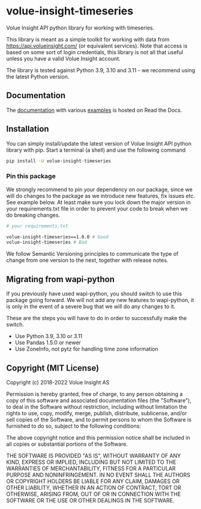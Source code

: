 # volue-insight-timeseries
Volue Insight API python library for working with timeseries.

This library is meant as a simple toolkit for working with data from
https://api.volueinsight.com/ (or equivalent services).  Note that access
is based on some sort of login credentials, this library is not all
that useful unless you have a valid Volue Insight account.

The library is tested against Python 3.9, 3.10 and 3.11 - we recommend using 
the latest Python version.


## Documentation

The 
[documentation](https://wattsight-wapi-python.readthedocs-hosted.com/en/latest/) 
with various 
[examples](https://wattsight-wapi-python.readthedocs-hosted.com/en/latest/examples.html)
is hosted on Read the Docs.

## Installation

You can simply install/update the latest version of Volue Insight API python
library with pip.
Start a terminal (a shell) and use the following command

```bash
pip install -U volue-insight-timeseries
```

### Pin this package
We strongly recommend to pin your dependency on our package, since we will do
changes to the package as we introduce new features, fix issues etc. See example
below. At least make sure you lock down the major version in your
requirements.txt file in order to prevent your code to break when we do
breaking changes.

```bash
# your requirements.txt

volue-insight-timeseries==1.0.0 # Good
volue-insight-timeseries # Bad
```

We follow Semantic Versioning principles to communicate the type of change
from one version to the next, together with release notes.

## Migrating from wapi-python
If you previously have used wapi-python, you should switch to use this package
going forward. We will not add any new features to wapi-python, it is only in 
the event of a severe bug that we will do any changes to it.

These are the steps you will have to do in order to successfully
make the switch. 

* Use Python 3.9, 3.10 or 3.11
* Use Pandas 1.5.0 or newer
* Use ZoneInfo, not pytz for handling time zone information


## Copyright (MIT License)

Copyright (c) 2018-2022 Volue Insight AS

Permission is hereby granted, free of charge, to any person obtaining a copy
of this software and associated documentation files (the "Software"), to deal
in the Software without restriction, including without limitation the rights
to use, copy, modify, merge, publish, distribute, sublicense, and/or sell
copies of the Software, and to permit persons to whom the Software is
furnished to do so, subject to the following conditions:

The above copyright notice and this permission notice shall be included in all
copies or substantial portions of the Software.

THE SOFTWARE IS PROVIDED "AS IS", WITHOUT WARRANTY OF ANY KIND, EXPRESS OR
IMPLIED, INCLUDING BUT NOT LIMITED TO THE WARRANTIES OF MERCHANTABILITY,
FITNESS FOR A PARTICULAR PURPOSE AND NONINFRINGEMENT. IN NO EVENT SHALL THE
AUTHORS OR COPYRIGHT HOLDERS BE LIABLE FOR ANY CLAIM, DAMAGES OR OTHER
LIABILITY, WHETHER IN AN ACTION OF CONTRACT, TORT OR OTHERWISE, ARISING FROM,
OUT OF OR IN CONNECTION WITH THE SOFTWARE OR THE USE OR OTHER DEALINGS IN THE
SOFTWARE.
